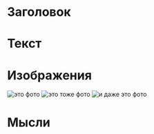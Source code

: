 # Заголовок
# Текст
# Изображения
![это фото](_MG_3074.JPG)
![это тоже фото](_MG_3223.JPG)
![и даже это фото](IMG_3690.JPG)



# Мысли